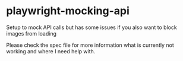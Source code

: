 # playwright-mocking-api
Setup to mock API calls but has some issues if you also want to block images from loading

Please check the spec file for more information what is currently not working and where I need help with.
